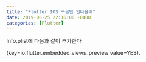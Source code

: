 ```yaml
---
title: "Flutter IOS 구글맵 안나올때"
date: 2019-06-25 22:16:00 -0400
categories: [Flutter]
---
```


Info.plist에 다음과 같이 추가한다

(key=io.flutter.embedded_views_preview value=YES).
